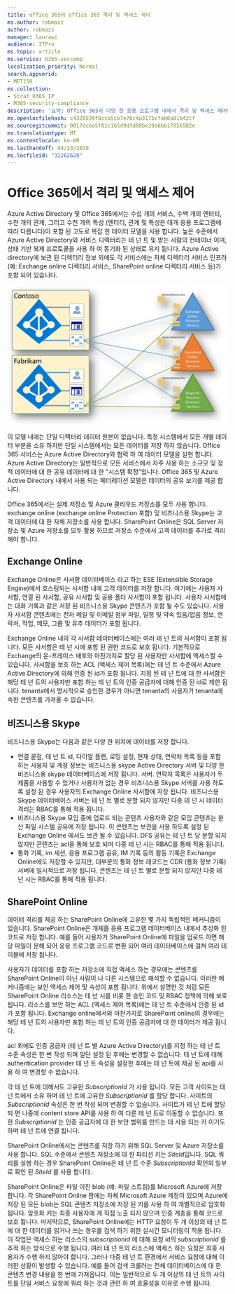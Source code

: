 ```yaml
---
title: office 365의 office 365 격리 및 액세스 제어
ms.author: robmazz
author: robmazz
manager: laurawi
audience: ITPro
ms.topic: article
ms.service: O365-seccomp
localization_priority: Normal
search.appverid:
- MET150
ms.collection:
- Strat_O365_IP
- M365-security-compliance
description: '요약: Office 365의 다양 한 응용 프로그램 내에서 격리 및 액세스 제어에 대 한 설명입니다.'
ms.openlocfilehash: c4328539f8cca5cb7e76c4a3175cfab0a01b42cf
ms.sourcegitcommit: 0017dc6a5f81c165d9dfd88be39a6bb17856582e
ms.translationtype: MT
ms.contentlocale: ko-KR
ms.lasthandoff: 04/23/2019
ms.locfileid: "32262628"
---
```

# <a name="isolation-and-access-control-in-office-365"></a>Office 365에서 격리 및 액세스 제어

Azure Active Directory 및 Office 365에서는 수십 개의 서비스, 수백 개의 엔터티, 수천 개의 관계, 그리고 수천 개의 특성 (엔터티, 관계 및 특성은 대개 응용 프로그램에 따라 다릅니다)이 포함 된 고도로 복잡 한 데이터 모델을 사용 합니다. 높은 수준에서 Azure Active Directory와 서비스 디렉터리는 테 넌 트 및 받는 사람의 컨테이너 이며, 상태 기반 복제 프로토콜을 사용 하 여 동기화 된 상태로 유지 됩니다. Azure Active directory에 보관 된 디렉터리 정보 외에도 각 서비스에는 자체 디렉터리 서비스 인프라 (예: Exchange online 디렉터리 서비스, SharePoint online 디렉터리 서비스 등)가 포함 되어 있습니다. 
 
![Office 365 테 넌 트 데이터 동기화](media/office-365-isolation-tenant-data-sync.png)

이 모델 내에는 단일 디렉터리 데이터 원본이 없습니다. 특정 시스템에서 모든 개별 데이터 부분을 소유 하지만 단일 시스템에서는 모든 데이터를 저장 하지 않습니다. Office 365 서비스는 Azure Active Directory와 협력 하 여 데이터 모델을 실현 합니다. Azure Active Directory는 일반적으로 모든 서비스에서 자주 사용 하는 소규모 및 정적 데이터에 대 한 공유 데이터에 대 한 "시스템 확정"입니다. Office 365 및 Azure Active Directory 내에서 사용 되는 페더레이션 모델은 데이터의 공유 보기를 제공 합니다.

Office 365에서는 실제 저장소 및 Azure 클라우드 저장소를 모두 사용 합니다. exchange online (exchange online Protection 포함) 및 비즈니스용 Skype는 고객 데이터에 대 한 자체 저장소를 사용 합니다. SharePoint Online은 SQL Server 저장소 및 Azure 저장소를 모두 활용 하므로 저장소 수준에서 고객 데이터를 추가로 격리 해야 합니다.

## <a name="exchange-online"></a>Exchange Online
Exchange Online은 사서함 데이터베이스 라고 하는 ESE (Extensible Storage Engine)에서 호스팅되는 사서함 내에 고객 데이터를 저장 합니다. 여기에는 사용자 사서함, 연결 된 사서함, 공유 사서함 및 공용 폴더 사서함이 포함 됩니다. 사용자 사서함에는 대화 기록과 같은 저장 된 비즈니스용 Skype 콘텐츠가 포함 될 수도 있습니다. 사용자 사서함 콘텐츠에는 전자 메일 및 이메일 첨부 파일, 일정 및 약속 있음/없음 정보, 연락처, 작업, 메모, 그룹 및 유추 데이터가 포함 됩니다.

Exchange Online 내의 각 사서함 데이터베이스에는 여러 테 넌 트의 사서함이 포함 됩니다. 모든 사서함은 테 넌 시에 포함 된 권한 코드로 보호 됩니다. 기본적으로 Exchange의 온-프레미스 배포와 마찬가지로 할당 된 사용자만 사서함에 액세스할 수 있습니다. 사서함을 보호 하는 ACL (액세스 제어 목록)에는 테 넌 트 수준에서 Azure Active Directory에 의해 인증 된 id가 포함 됩니다. 지정 된 테 넌 트에 대 한 사서함은 해당 테 넌 트의 사용자만 포함 하는 테 넌 트의 인증 공급자에 대해 인증 된 id로 제한 됩니다. tenanta에서 명시적으로 승인한 경우가 아니면 tenanta의 사용자가 tenanta에 속한 콘텐츠를 가져올 수 없습니다.

## <a name="skype-for-business"></a>비즈니스용 Skype
비즈니스용 Skype는 다음과 같은 다양 한 위치에 데이터를 저장 합니다.
- 연결 끝점, 테 넌 트 id, 다이얼 플랜, 로밍 설정, 현재 상태, 연락처 목록 등을 포함 하는 사용자 및 계정 정보는 비즈니스용 skype Active Directory 서버 및 다양 한 비즈니스용 skype 데이터베이스에 저장 됩니다. 서버. 연락처 목록은 사용자가 두 제품을 사용할 수 있거나 사용자가 없는 경우 비즈니스용 Skype 서버를 사용 하도록 설정 된 경우 사용자의 Exchange Online 사서함에 저장 됩니다. 비즈니스용 Skype 데이터베이스 서버는 테 넌 트 별로 분할 되지 않지만 다중 테 넌 시 데이터 격리는 RBAC를 통해 적용 됩니다.
- 비즈니스용 Skype 모임 중에 업로드 되는 콘텐츠 사용자와 같은 모임 콘텐츠는 분산 파일 시스템 공유에 저장 됩니다. 이 콘텐츠는 보관을 사용 하도록 설정 된 Exchange Online 에서도 보관 될 수 있습니다. DFS 공유는 테 넌 트 당 분할 되지 않지만 콘텐츠는 acl을 통해 보호 되며 다중 테 넌 시는 RBAC를 통해 적용 됩니다.
- 통화 기록, im 세션, 응용 프로그램 공유, IM 기록 등의 활동 기록은 Exchange Online에도 저장할 수 있지만, 대부분의 통화 정보 레코드는 CDR (통화 정보 기록) 서버에 일시적으로 저장 됩니다. 콘텐츠는 테 넌 트 별로 분할 되지 않지만 다중 테 넌 시는 RBAC를 통해 적용 됩니다.

## <a name="sharepoint-online"></a>SharePoint Online
데이터 격리를 제공 하는 SharePoint Online에 고유한 몇 가지 독립적인 메커니즘이 있습니다. SharePoint Online은 개체를 응용 프로그램 데이터베이스 내에서 추상화 된 코드로 저장 합니다. 예를 들어 사용자가 SharePoint Online에 파일을 업로드 하면 해당 파일이 분해 되어 응용 프로그램 코드로 변환 되어 여러 데이터베이스에 걸쳐 여러 테이블에 저장 됩니다.

사용자가 데이터를 포함 하는 저장소에 직접 액세스 하는 경우에는 콘텐츠를 SharePoint Online이 아닌 사람이 나 다른 시스템으로 해석할 수 없습니다. 이러한 메커니즘에는 보안 액세스 제어 및 속성이 포함 됩니다. 위에서 설명한 것 처럼 모든 SharePoint Online 리소스는 테 넌 시를 비롯 한 승인 코드 및 RBAC 정책에 의해 보호 됩니다. 리소스를 보안 하는 ACL (액세스 제어 목록)에는 테 넌 트 수준에서 인증 된 id가 포함 됩니다. Exchange online에서와 마찬가지로 SharePoint online의 경우에는 해당 테 넌 트의 사용자만 포함 하는 테 넌 트의 인증 공급자에 대 한 데이터가 제공 됩니다.

acl 외에도 인증 공급자 (테 넌 트 별 Azure Active Directory)를 지정 하는 테 넌 트 수준 속성은 한 번 작성 되며 일단 설정 된 후에는 변경할 수 없습니다. 테 넌 트에 대해 authentication provider 테 넌 트 속성을 설정한 후에는 테 넌 트에 제공 된 api를 사용 하 여 변경할 수 없습니다.

각 테 넌 트에 대해서도 고유한 *SubscriptionId* 가 사용 됩니다. 모든 고객 사이트는 테 넌 트에서 소유 하며 테 넌 트에 고유한 *SubscriptionId* 를 할당 합니다. 사이트의 *SubscriptionId* 속성은 한 번 작성 되며 변경할 수 없습니다. 사이트가 테 넌 트에 할당 되 면 나중에 content store API를 사용 하 여 다른 테 넌 트로 이동할 수 없습니다. 또한 *SubscriptionId* 는 인증 공급자에 대 한 보안 범위를 만드는 데 사용 되는 키 이기도 하며 테 넌 트에 연결 됩니다.

SharePoint Online에서는 콘텐츠를 저장 하기 위해 SQL Server 및 Azure 저장소를 사용 합니다. SQL 수준에서 콘텐츠 저장소에 대 한 파티션 키는 *SiteId*입니다. SQL 쿼리를 실행 하는 경우 SharePoint Online은 테 넌 트 수준 *SubscriptionId* 확인의 일부로 확인 된 *SiteId* 를 사용 합니다.

SharePoint Online은 파일 이진 blob (예: 파일 스트림)를 Microsoft Azure에 저장 합니다. 각 SharePoint Online 팜에는 자체 Microsoft Azure 계정이 있으며 Azure에 저장 된 모든 blob는 SQL 콘텐츠 저장소에 저장 된 키를 사용 하 여 개별적으로 암호화 됩니다. 암호화 키는 최종 사용자에 게 직접 노출 되지 않으며 인증 계층을 통해 코드로 보호 됩니다. 마지막으로, SharePoint Online에는 HTTP 요청이 두 개 이상의 테 넌 트에 대 한 데이터를 읽거나 쓰는 경우를 검색 하기 위한 실시간 모니터링이 적용 됩니다. 이 작업은 액세스 하는 리소스의 *subscriptionid* 에 대해 요청 id의 *subscriptionid* 를 추적 하는 방식으로 수행 됩니다. 여러 테 넌 트의 리소스에 액세스 하는 요청은 최종 사용자가 수행 하지 않아야 합니다. 그러나 다중 테 넌 트 환경에서 서비스 요청에 대해 이러한 상황이 발생할 수 있습니다. 예를 들어 검색 크롤러는 전체 데이터베이스에 대 한 콘텐츠 변경 내용을 한 번에 가져옵니다. 이는 일반적으로 두 개 이상의 테 넌 트의 사이트를 단일 서비스 요청에 쿼리 하는 것과 관련 하 여 효율성을 이유로 수행 됩니다.
